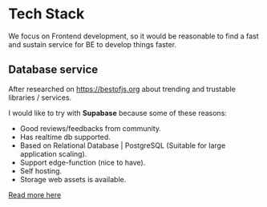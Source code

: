 # Tech Stack

We focus on Frontend development, so it would be reasonable to find a fast and sustain service for BE to develop things faster.

## Database service

After researched on https://bestofjs.org about trending and trustable libraries / services.

I would like to try with **Supabase** because some of these reasons:

- Good reviews/feedbacks from community.
- Has realtime db supported.
- Based on Relational Database | PostgreSQL (Suitable for large application scaling).
- Support edge-function (nice to have).
- Self hosting.
- Storage web assets is available.

[Read more here](https://supabase.com/)
